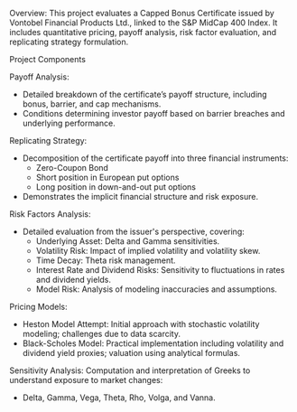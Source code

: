 Overview:
This project evaluates a Capped Bonus Certificate issued by Vontobel Financial Products Ltd., linked to the S&P MidCap 400 Index. It includes quantitative pricing, payoff analysis, risk factor evaluation, and replicating strategy formulation.

Project Components

Payoff Analysis:
- Detailed breakdown of the certificate’s payoff structure, including bonus, barrier, and cap mechanisms.
- Conditions determining investor payoff based on barrier breaches and underlying performance.

Replicating Strategy:
- Decomposition of the certificate payoff into three financial instruments:
  - Zero-Coupon Bond
  - Short position in European put options
  - Long position in down-and-out put options
- Demonstrates the implicit financial structure and risk exposure.

Risk Factors Analysis:
- Detailed evaluation from the issuer's perspective, covering:
  - Underlying Asset: Delta and Gamma sensitivities.
  - Volatility Risk: Impact of implied volatility and volatility skew.
  - Time Decay: Theta risk management.
  - Interest Rate and Dividend Risks: Sensitivity to fluctuations in rates and dividend yields.
  - Model Risk: Analysis of modeling inaccuracies and assumptions.

Pricing Models:
- Heston Model Attempt: Initial approach with stochastic volatility modeling; challenges due to data scarcity.
- Black-Scholes Model: Practical implementation including volatility and dividend yield proxies; valuation using analytical formulas.

Sensitivity Analysis:
Computation and interpretation of Greeks to understand exposure to market changes:
- Delta, Gamma, Vega, Theta, Rho, Volga, and Vanna.
